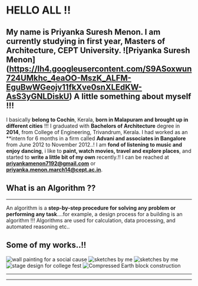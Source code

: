 HELLO ALL !! 
==================== 
My name is **Priyanka Suresh Menon**. I am currently studying in **first year**, **Masters of Architecture**, **CEPT University**. 
![Priyanka Suresh Menon] (https://lh4.googleusercontent.com/S9ASoxwun724UMkhc_4eaOO-MszK_ALFM-EguBwWGeojv11fkXve0snXLEdKW-AsS3yGNLDiskU)
A little something about myself !!!  
------------------------ 
I basically **belong to Cochin**, Kerala, **born in Malapuram and brought up in different cities** !!! I graduated with **Bachelors of Architecture** degree in **2014**, from College of Engineering, Trivandrum, Kerala. 
I had worked as an **intern for 6 months in a firm called **Advani and associates in Bangalore** from June 2012 to November 2012..! 
I am **fond of listening to music and enjoy dancing**, i like to **paint, watch movies, travel and explore places**, and started to **write a little bit of my own** recently.!! 
I can be reached at **priyankamenon7192@gmail.com** or **priyanka.menon.march14@cept.ac.in**. 

## What is an Algorithm ?? 
-------------- 
An algorithm is a **step-by-step procedure for solving any problem or performing any task**....for example, a design process for a building is an algorithm !!! Algorithms are used for calculation, data processing, and automated reasoning etc..
 ## Some of my works..!!
 ![wall painting for a social cause](https://lh4.googleusercontent.com/SwyS9Ra5tT_3yi6_0emSJ3xKd8MDBg61CXmiBfkXHnPQm0Nefucf2Q16um1iWeCTUEkAXob86j0) 
![sketches by me](https://lh3.googleusercontent.com/D20sc_qwJhS6M1lmITUVGdcBejTAJ1NwSTCbajfhthumuZMqms2KsqcMQ3PkWmJkthzmfgtrK8Y) 
![sketches by me](https://lh3.googleusercontent.com/ND7A7D0iQNy8yqHOcpeGc_PEMaKSXKuEthnxA0-FRtbDfNe5A2w7i2DkFTk9l0TKDHlZVHbG2UE) 
![stage design for college fest](https://lh5.googleusercontent.com/-fjIAQHpwNfjU-dUW2kJEuu_4cA8eIyFJqn3ggWRBvxp0yEL1iXi56pN06M9SvDJBHPD6Lid2rc) 
![Compressed Earth block construction](https://lh6.googleusercontent.com/TWjFWWTR6aM3Xnd7I5IxMQXI3xcHy9ofT9hYVY2IJxobuQ7BZd1CCZnA_q5v-BrEMZqJ0ircVkw)


----------


----------
